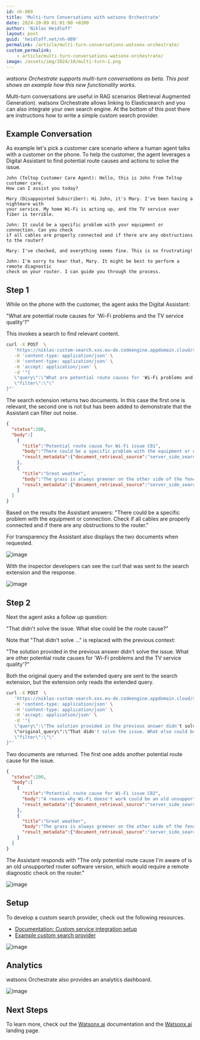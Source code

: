 ```yaml
---
id: nh-089
title: 'Multi-turn Conversations with watsonx Orchestrate'
date: 2024-10-09 01:01:00 +0100
author: 'Niklas Heidloff'
layout: post
guid: 'heidloff.net/nh-089'
permalink: /article/multi-turn-conversations-watsonx-orchestrate/
custom_permalink:
    - article/multi-turn-conversations-watsonx-orchestrate/
image: /assets/img/2024/10/multi-turn-1.png
---
```


*watsonx Orchestrate supports multi-turn conversations as beta. This post shows an example how this new functionality works.*

Multi-turn conversations are useful in RAG scenarios (Retrieval Augmented Generation). watsonx Orchestrate allows linking to Elasticsearch and you can also integrate your own search engine. At the bottom of this post there are instructions how to write a simple custom search provider.

## Example Conversation

As example let's pick a customer care scenario where a human agent talks with a customer on the phone. To help the customer, the agent leverages a Digital Assistant to find potential route causes and actions to solve the issue.

```text
John (Teltop Customer Care Agent): Hello, this is John from Teltop customer care. 
How can I assist you today?

Mary (Disappointed Subscriber): Hi John, it's Mary. I've been having a nightmare with 
your service. My home Wi-Fi is acting up, and the TV service over fiber is terrible.

John: It could be a specific problem with your equipment or connection. Can you check 
if all cables are properly connected and if there are any obstructions to the router?

Mary: I've checked, and everything seems fine. This is so frustrating!

John: I'm sorry to hear that, Mary. It might be best to perform a remote diagnostic 
check on your router. I can guide you through the process.
```

## Step 1

While on the phone with the customer, the agent asks the Digital Assistant:

"What are potential route causes for 'Wi-Fi problems and the TV service quality'?"

This invokes a search to find relevant content.

```bash
curl -X POST  \
   'https://niklas-custom-search.xxx.eu-de.codeengine.appdomain.cloud/search' \
   -H 'content-type: application/json' \
   -H 'content-type: application/json' \
   -H 'accept: application/json' \
   -d '"{
   \"query\":\"What are potential route causes for 'Wi-Fi problems and the TV service quality'?\",
   \"filter\":\"\"
}"' 
```

The search extension returns two documents. In this case the first one is relevant, the second one is not but has been added to demonstrate that the Assistant can filter out noise.

```json
{
  "status":200,
  "body":[
    {
      "title":"Potential route cause for Wi-Fi issue C01",
      "body":"There could be a specific problem with the equipment or connection. Ask client to check if all cables are properly connected and if there are any obstructions to the router.",
      "result_metadata":{"document_retrieval_source":"server_side_search"}
    },
    {
      "title":"Great weather",
      "body":"The grass is always greener on the other side of the fence",
      "result_metadata":{"document_retrieval_source":"server_side_search"}
    }
  ]
}
```

Based on the results the Assistant answers: "There could be a specific problem with the equipment or connection. Check if all cables are properly connected and if there are any obstructions to the router."

For transparency the Assistant also displays the two documents when requested. 

![image](/assets/img/2024/10/multi-turn-6.png)

With the inspector developers can see the curl that was sent to the search extension and the response.

![image](/assets/img/2024/10/multi-turn-2.png)

## Step 2

Next the agent asks a follow up question:

"That didn't solve the issue. What else could be the route cause?"

Note that "That didn't solve ..." is replaced with the previous context:

"The solution provided in the previous answer didn't solve the issue. What are other potential route causes for 'Wi-Fi problems and the TV service quality'?"

Both the original query and the extended query are sent to the search extension, but the extension only reads the extended query.

```bash
curl -X POST  \
   'https://niklas-custom-search.xxx.eu-de.codeengine.appdomain.cloud/search' \
   -H 'content-type: application/json' \
   -H 'content-type: application/json' \
   -H 'accept: application/json' \
   -d '"{
   \"query\":\"The solution provided in the previous answer didn't solve the issue. What are other potential route causes for 'Wi-Fi problems and the TV service quality'?\",
   \"original_query\":\"That didn't solve the issue. What else could be the route cause?\",
   \"filter\":\"\"
}"' 
```

Two documents are returned. The first one adds another potential route cause for the issue.

```json
{
  "status":200,
  "body":[
    {
      "title":"Potential route cause for Wi-Fi issue C02",
      "body":"A reason why Wi-Fi doesn't work could be an old unsupported router software version. Perform a remote diagnostic check on the router.",
      "result_metadata":{"document_retrieval_source":"server_side_search"}
    },
    {
      "title":"Great weather",
      "body":"The grass is always greener on the other side of the fence",
      "result_metadata":{"document_retrieval_source":"server_side_search"}
    }
  ]
}
```

The Assistant responds with "The only potential route cause I'm aware of is an old unsupported router software version, which would require a remote diagnostic check on the router."

![image](/assets/img/2024/10/multi-turn-3.png)

## Setup

To develop a custom search provider, check out the following resources.

* [Documentation: Custom service integration setup](https://cloud.ibm.com/docs/watson-assistant?topic=watson-assistant-search-customsearch-add)
* [Example custom search provider](https://github.com/nheidloff/watsonx-ai-platform-demos/tree/8a78cfab535f65a3f91c2852ee837c005748b404/orchestrate/custom-search)

![image](/assets/img/2024/10/multi-turn-5.png)

## Analytics

watsonx Orchestrate also provides an analytics dashboard.

![image](/assets/img/2024/10/multi-turn-4.png)

## Next Steps

To learn more, check out the [Watsonx.ai](https://www.ibm.com/docs/en/watsonx-as-a-service) documentation and the [Watsonx.ai](https://www.ibm.com/products/watsonx-ai) landing page.